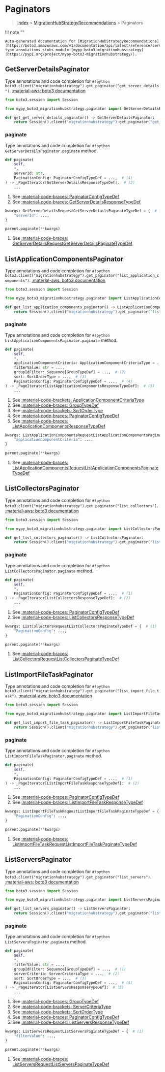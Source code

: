 # Paginators

> [Index](../README.md) > [MigrationHubStrategyRecommendations](./README.md) > Paginators

!!! note ""

    Auto-generated documentation for [MigrationHubStrategyRecommendations](https://boto3.amazonaws.com/v1/documentation/api/latest/reference/services/migrationhubstrategy.html#MigrationHubStrategyRecommendations)
    type annotations stubs module [mypy-boto3-migrationhubstrategy](https://pypi.org/project/mypy-boto3-migrationhubstrategy/).

## GetServerDetailsPaginator

Type annotations and code completion for `#!python boto3.client("migrationhubstrategy").get_paginator("get_server_details")`.
[:material-aws: boto3 documentation](https://boto3.amazonaws.com/v1/documentation/api/latest/reference/services/migrationhubstrategy.html#MigrationHubStrategyRecommendations.Paginator.GetServerDetails)

```python title="Usage example"
from boto3.session import Session

from mypy_boto3_migrationhubstrategy.paginator import GetServerDetailsPaginator

def get_get_server_details_paginator() -> GetServerDetailsPaginator:
    return Session().client("migrationhubstrategy").get_paginator("get_server_details")
```


### paginate

Type annotations and code completion for `#!python GetServerDetailsPaginator.paginate` method.

```python title="Method definition"
def paginate(
    self,
    *,
    serverId: str,
    PaginationConfig: PaginatorConfigTypeDef = ...,  # (1)
) -> _PageIterator[GetServerDetailsResponseTypeDef]:  # (2)
    ...
```

1. See [:material-code-braces: PaginatorConfigTypeDef](./type_defs.md#paginatorconfigtypedef) 
2. See [:material-code-braces: GetServerDetailsResponseTypeDef](./type_defs.md#getserverdetailsresponsetypedef) 


```python title="Usage example with kwargs"
kwargs: GetServerDetailsRequestGetServerDetailsPaginateTypeDef = {  # (1)
    "serverId": ...,
}

parent.paginate(**kwargs)
```

1. See [:material-code-braces: GetServerDetailsRequestGetServerDetailsPaginateTypeDef](./type_defs.md#getserverdetailsrequestgetserverdetailspaginatetypedef) 
## ListApplicationComponentsPaginator

Type annotations and code completion for `#!python boto3.client("migrationhubstrategy").get_paginator("list_application_components")`.
[:material-aws: boto3 documentation](https://boto3.amazonaws.com/v1/documentation/api/latest/reference/services/migrationhubstrategy.html#MigrationHubStrategyRecommendations.Paginator.ListApplicationComponents)

```python title="Usage example"
from boto3.session import Session

from mypy_boto3_migrationhubstrategy.paginator import ListApplicationComponentsPaginator

def get_list_application_components_paginator() -> ListApplicationComponentsPaginator:
    return Session().client("migrationhubstrategy").get_paginator("list_application_components")
```


### paginate

Type annotations and code completion for `#!python ListApplicationComponentsPaginator.paginate` method.

```python title="Method definition"
def paginate(
    self,
    *,
    applicationComponentCriteria: ApplicationComponentCriteriaType = ...,  # (1)
    filterValue: str = ...,
    groupIdFilter: Sequence[GroupTypeDef] = ...,  # (2)
    sort: SortOrderType = ...,  # (3)
    PaginationConfig: PaginatorConfigTypeDef = ...,  # (4)
) -> _PageIterator[ListApplicationComponentsResponseTypeDef]:  # (5)
    ...
```

1. See [:material-code-brackets: ApplicationComponentCriteriaType](./literals.md#applicationcomponentcriteriatype) 
2. See [:material-code-braces: GroupTypeDef](./type_defs.md#grouptypedef) 
3. See [:material-code-brackets: SortOrderType](./literals.md#sortordertype) 
4. See [:material-code-braces: PaginatorConfigTypeDef](./type_defs.md#paginatorconfigtypedef) 
5. See [:material-code-braces: ListApplicationComponentsResponseTypeDef](./type_defs.md#listapplicationcomponentsresponsetypedef) 


```python title="Usage example with kwargs"
kwargs: ListApplicationComponentsRequestListApplicationComponentsPaginateTypeDef = {  # (1)
    "applicationComponentCriteria": ...,
}

parent.paginate(**kwargs)
```

1. See [:material-code-braces: ListApplicationComponentsRequestListApplicationComponentsPaginateTypeDef](./type_defs.md#listapplicationcomponentsrequestlistapplicationcomponentspaginatetypedef) 
## ListCollectorsPaginator

Type annotations and code completion for `#!python boto3.client("migrationhubstrategy").get_paginator("list_collectors")`.
[:material-aws: boto3 documentation](https://boto3.amazonaws.com/v1/documentation/api/latest/reference/services/migrationhubstrategy.html#MigrationHubStrategyRecommendations.Paginator.ListCollectors)

```python title="Usage example"
from boto3.session import Session

from mypy_boto3_migrationhubstrategy.paginator import ListCollectorsPaginator

def get_list_collectors_paginator() -> ListCollectorsPaginator:
    return Session().client("migrationhubstrategy").get_paginator("list_collectors")
```


### paginate

Type annotations and code completion for `#!python ListCollectorsPaginator.paginate` method.

```python title="Method definition"
def paginate(
    self,
    *,
    PaginationConfig: PaginatorConfigTypeDef = ...,  # (1)
) -> _PageIterator[ListCollectorsResponseTypeDef]:  # (2)
    ...
```

1. See [:material-code-braces: PaginatorConfigTypeDef](./type_defs.md#paginatorconfigtypedef) 
2. See [:material-code-braces: ListCollectorsResponseTypeDef](./type_defs.md#listcollectorsresponsetypedef) 


```python title="Usage example with kwargs"
kwargs: ListCollectorsRequestListCollectorsPaginateTypeDef = {  # (1)
    "PaginationConfig": ...,
}

parent.paginate(**kwargs)
```

1. See [:material-code-braces: ListCollectorsRequestListCollectorsPaginateTypeDef](./type_defs.md#listcollectorsrequestlistcollectorspaginatetypedef) 
## ListImportFileTaskPaginator

Type annotations and code completion for `#!python boto3.client("migrationhubstrategy").get_paginator("list_import_file_task")`.
[:material-aws: boto3 documentation](https://boto3.amazonaws.com/v1/documentation/api/latest/reference/services/migrationhubstrategy.html#MigrationHubStrategyRecommendations.Paginator.ListImportFileTask)

```python title="Usage example"
from boto3.session import Session

from mypy_boto3_migrationhubstrategy.paginator import ListImportFileTaskPaginator

def get_list_import_file_task_paginator() -> ListImportFileTaskPaginator:
    return Session().client("migrationhubstrategy").get_paginator("list_import_file_task")
```


### paginate

Type annotations and code completion for `#!python ListImportFileTaskPaginator.paginate` method.

```python title="Method definition"
def paginate(
    self,
    *,
    PaginationConfig: PaginatorConfigTypeDef = ...,  # (1)
) -> _PageIterator[ListImportFileTaskResponseTypeDef]:  # (2)
    ...
```

1. See [:material-code-braces: PaginatorConfigTypeDef](./type_defs.md#paginatorconfigtypedef) 
2. See [:material-code-braces: ListImportFileTaskResponseTypeDef](./type_defs.md#listimportfiletaskresponsetypedef) 


```python title="Usage example with kwargs"
kwargs: ListImportFileTaskRequestListImportFileTaskPaginateTypeDef = {  # (1)
    "PaginationConfig": ...,
}

parent.paginate(**kwargs)
```

1. See [:material-code-braces: ListImportFileTaskRequestListImportFileTaskPaginateTypeDef](./type_defs.md#listimportfiletaskrequestlistimportfiletaskpaginatetypedef) 
## ListServersPaginator

Type annotations and code completion for `#!python boto3.client("migrationhubstrategy").get_paginator("list_servers")`.
[:material-aws: boto3 documentation](https://boto3.amazonaws.com/v1/documentation/api/latest/reference/services/migrationhubstrategy.html#MigrationHubStrategyRecommendations.Paginator.ListServers)

```python title="Usage example"
from boto3.session import Session

from mypy_boto3_migrationhubstrategy.paginator import ListServersPaginator

def get_list_servers_paginator() -> ListServersPaginator:
    return Session().client("migrationhubstrategy").get_paginator("list_servers")
```


### paginate

Type annotations and code completion for `#!python ListServersPaginator.paginate` method.

```python title="Method definition"
def paginate(
    self,
    *,
    filterValue: str = ...,
    groupIdFilter: Sequence[GroupTypeDef] = ...,  # (1)
    serverCriteria: ServerCriteriaType = ...,  # (2)
    sort: SortOrderType = ...,  # (3)
    PaginationConfig: PaginatorConfigTypeDef = ...,  # (4)
) -> _PageIterator[ListServersResponseTypeDef]:  # (5)
    ...
```

1. See [:material-code-braces: GroupTypeDef](./type_defs.md#grouptypedef) 
2. See [:material-code-brackets: ServerCriteriaType](./literals.md#servercriteriatype) 
3. See [:material-code-brackets: SortOrderType](./literals.md#sortordertype) 
4. See [:material-code-braces: PaginatorConfigTypeDef](./type_defs.md#paginatorconfigtypedef) 
5. See [:material-code-braces: ListServersResponseTypeDef](./type_defs.md#listserversresponsetypedef) 


```python title="Usage example with kwargs"
kwargs: ListServersRequestListServersPaginateTypeDef = {  # (1)
    "filterValue": ...,
}

parent.paginate(**kwargs)
```

1. See [:material-code-braces: ListServersRequestListServersPaginateTypeDef](./type_defs.md#listserversrequestlistserverspaginatetypedef) 

